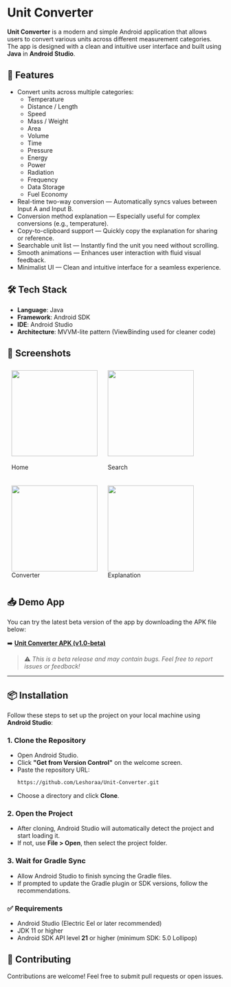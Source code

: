 
# Unit Converter

**Unit Converter** is a modern and simple Android application that allows users to convert various units across different measurement categories. The app is designed with a clean and intuitive user interface and built using **Java** in **Android Studio**.

## 🔧 Features

- Convert units across multiple categories:
  - Temperature
  - Distance / Length
  - Speed
  - Mass / Weight
  - Area
  - Volume
  - Time
  - Pressure
  - Energy
  - Power
  - Radiation
  - Frequency
  - Data Storage
  - Fuel Economy
- Real-time two-way conversion — Automatically syncs values between Input A and Input B.
- Conversion method explanation — Especially useful for complex conversions (e.g., temperature).
- Copy-to-clipboard support — Quickly copy the explanation for sharing or reference.
- Searchable unit list — Instantly find the unit you need without scrolling.
- Smooth animations — Enhances user interaction with fluid visual feedback.
- Minimalist UI — Clean and intuitive interface for a seamless experience.

## 🛠 Tech Stack

- **Language**: Java  
- **Framework**: Android SDK  
- **IDE**: Android Studio  
- **Architecture**: MVVM-lite pattern (ViewBinding used for cleaner code)

## 📱 Screenshots

<p float="left" align="center">
  <figure style="display:inline-block; margin:10px">
    <img src="https://github.com/user-attachments/assets/a6d7a5de-d325-4d83-b883-d95149ef00a1" width="200px"/>
    <figcaption><br>Home</figcaption>
  </figure>
  <figure style="display:inline-block; margin:10px">
    <img src="https://github.com/user-attachments/assets/667f5dc0-0103-48e4-bcb3-6f4098934e29" width="200px"/>
    <figcaption><br>Search</figcaption>
  </figure>
</p>

<p float="left" align="center">
  <figure style="display:inline-block; margin:10px">
    <img src="https://github.com/user-attachments/assets/f39c4dd7-44bb-453d-b0b0-71f625f04f9c" width="200px"/>
    <br>
    <figcaption>Converter</figcaption>
  </figure>
  <figure style="display:inline-block; margin:10px">
    <img src="https://github.com/user-attachments/assets/ec5c67e4-4ffd-499b-a5c8-54f77a931140" width="200px"/>
    <br>
    <figcaption>Explanation</figcaption>
  </figure>
</p>


## 📥 Demo App

You can try the latest beta version of the app by downloading the APK file below:

➡️ **[Unit Converter APK (v1.0-beta)](https://github.com/Leshoraa/UnitConverter-Android/releases/download/v1.0-beta/Unit.Converter.apk)**

> ⚠️ *This is a beta release and may contain bugs. Feel free to report issues or feedback!*

---

## 📦 Installation

Follow these steps to set up the project on your local machine using **Android Studio**:

### 1. Clone the Repository

- Open Android Studio.
- Click **"Get from Version Control"** on the welcome screen.
- Paste the repository URL:  
   ```bash
   https://github.com/Leshoraa/Unit-Converter.git
   ```
- Choose a directory and click **Clone**.

### 2. Open the Project
- After cloning, Android Studio will automatically detect the project and start loading it.
- If not, use **File > Open**, then select the project folder.

### 3. Wait for Gradle Sync
- Allow Android Studio to finish syncing the Gradle files.
- If prompted to update the Gradle plugin or SDK versions, follow the recommendations.

### ✅ Requirements
- Android Studio (Electric Eel or later recommended)
- JDK 11 or higher
- Android SDK API level **21** or higher (minimum SDK: 5.0 Lollipop)

## 🤝 Contributing

Contributions are welcome! Feel free to submit pull requests or open issues.
